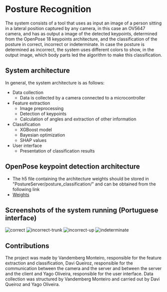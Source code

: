 # Posture Recognition
The system consists of a tool that uses as input an image of a person sitting in a lateral position captured by any camera, in this case an OV5647 camera, and has as output a image of the detected keypoints, determined from the OpenPose 18 keypoints architecture, and the classification of the posture in correct, incorrect or indeterminate. In case the posture is determined as incorrect, the system uses different colors to show, in the output image, which body parts led the algorithm to make this classification.

## System architecture
In general, the system architecture is as follows:

- Data collection
  - Data is collected by a camera connected to a microcontroller
- Feature extraction
  - Image preprocessing
  - Detection of keypoints
  - Calculation of angles and extraction of other information
- Classification
  - XGBoost model
  - Bayesian optimization
  - SHAP values
- User interface 
  - Presentation of classification results

## OpenPose keypoint detection architecture
- The h5 file containing the architecture weights should be stored in "PostureServer/posture_classification/" and can be obtained from the following link
- [Weights](https://www.dropbox.com/s/llpxd14is7gyj0z/model.h5)

## Screenshots of the system running (Portuguese interface)
![correct](https://github.com/imonteiroyh/PostureRecognition/assets/61994795/89f8f9f3-1481-4a57-a36d-44b6932034ff)
![incorrect-trunk](https://github.com/imonteiroyh/PostureRecognition/assets/61994795/dea45462-2be4-4e78-af27-6cb906e0f9eb)
![incorrect-up](https://github.com/imonteiroyh/PostureRecognition/assets/61994795/8c57ba71-f60f-4a54-8035-8a1a862aaee1)
![indeterminate](https://github.com/imonteiroyh/PostureRecognition/assets/61994795/8d365892-789e-4284-b386-68480cdac7e2)

## Contributions
The project was made by Vandemberg Monteiro, responsible for the feature extraction and classification, Davi Queiroz, responsible for the communication between the camera and the server and between the server and the client and Yago Oliveira, responsible for the user interface. Data collection was structured by Vandemberg Monteiro and carried out by Davi Queiroz and Yago Oliveira.
